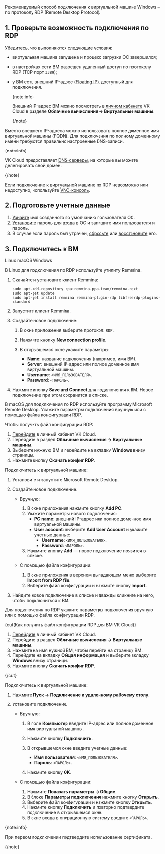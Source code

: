 Рекомендуемый способ подключения к виртуальной машине Windows – по протоколу RDP (Remote Desktop Protocol).

## 1. Проверьте возможность подключения по RDP

Убедитесь, что выполняются следующие условия:

- виртуальная машина запущена и процесс загрузки ОС завершился;
- в настройках сети ВМ разрешен удаленный доступ по протоколу RDP (TCP-порт `3389`);
- у ВМ есть внешний IP-адрес ([Floating IP](/ru/networks/vnet/concepts/ips-and-inet#floating-ip)), доступный для подключения.

   {note:info}

   Внешний IP-адрес ВМ можно посмотреть в [личном кабинете](https://msk.cloud.vk.com/app/) VK Cloud в разделе **Облачные вычисления → Виртуальные машины**.

   {/note}

Вместо внешнего IP-адреса можно использовать полное доменное имя виртуальной машины (FQDN). Для подключения по полному доменному имени требуются правильно настроенные DNS-записи.

{note:info}

VK Cloud предоставляет [DNS-серверы](/ru/networks/dns/publicdns), на которые вы можете делегировать свой домен.

{/note}

Если подключение к виртуальной машине по RDP невозможно или недоступно, используйте [VNC-консоль](../../vm-console#vnc_konsol).

## 2. Подготовьте учетные данные

1. [Узнайте](../../../../concepts/oper-system#default_account) имя созданного по умолчанию пользователя ОС.
1. [Установите](../../vm-manage#password) пароль для входа в ОС и запишите имя пользователя и пароль.
1. В случае если пароль был утрачен, [сбросьте](../../vm-manage#ustanovka_i_izmenenie_parolya) или [восстановите](../../vm-manage#vosstanovlenie_parolya) его.

## 3. Подключитесь к ВМ

<tabs>
<tablist>
<tab>Linux</tab>
<tab>macOS</tab>
<tab>Windows</tab>
</tablist>
<tabpanel>

В Linux для подключения по RDP используйте утилиту Remmina.

1. Скачайте и установите клиент Remmina:

   ```console
   sudo apt-add-repository ppa:remmina-ppa-team/remmina-next
   sudo apt-get update
   sudo apt-get install remmina remmina-plugin-rdp libfreerdp-plugins-standard
   ```

2. Запустите клиент Remmina.
3. Создайте новое подключение:

   1. В окне приложения выберите протокол: `RDP`.
   2. Нажмите кнопку **New connection profile**.
   3. В открывшемся окне укажите параметры:

      - **Name**: название подключения (например, имя ВМ).
      - **Server**: внешний IP-адрес или полное доменное имя виртуальной машины.
      - **Username**: `<ИМЯ_ПОЛЬЗОВАТЕЛЯ>`.
      - **Password**: `<ПАРОЛЬ>`.

4. Нажмите кнопку **Save and Connect** для подключения к ВМ. Новое подключение при этом сохранится в списке.

</tabpanel>
<tabpanel>

В macOS для подключения по RDP используйте программу Microsoft Remote Desktop. Укажите параметры подключения вручную или с помощью файла конфигурации RDP.

Чтобы получить файл конфигурации RDP:

1. [Перейдите](https://msk.cloud.vk.com/app/) в личный кабинет VK Cloud.
2. Перейдите в раздел **Облачные вычисления → Виртуальные машины**.
3. Выберите нужную ВМ и перейдите на вкладку **Windows** внизу страницы.
4. Нажмите кнопку **Скачать конфиг RDP**.

Подключитесь к виртуальной машине:

1. Установите и запустите Microsoft Remote Desktop.
2. Создайте новое подключение.

   - Вручную:

      1. В окне приложения нажмите кнопку **Add PC**.
      2. Укажите параметры нового подключения:
         - **PC name**: внешний IP-адрес или полное доменное имя виртуальной машины.
         - **User account**: выберите **Add User Account** и укажите учетные данные:
            - **Username**: `<ИМЯ_ПОЛЬЗОВАТЕЛЯ>`.
            - **Password**: `<ПАРОЛЬ>`.
      3. Нажмите кнопку **Add** — новое подключение появится в списке.

   - С помощью файла конфигурации:

      1. В окне приложения в верхнем выпадающем меню выберите **Import from RDP file**.
      2. Выберите файл конфигурации и нажмите кнопку **Import**.

3. Найдите новое подключение в списке и дважды кликните на него, чтобы подключиться к ВМ.

</tabpanel>
<tabpanel>

Для подключения по RDP укажите параметры подключения вручную или с помощью файла конфигурации RDP.

{cut(Как получить файл конфигурации RDP для ВМ VK Cloud)}

1. [Перейдите](https://msk.cloud.vk.com/app/) в личный кабинет VK Cloud.
2. Перейдите в раздел **Облачные вычисления → Виртуальные машины**.
3. Нажмите на имя нужной ВМ, чтобы перейти на страницу ВМ.
3. Перейдите на вкладку **Общая информация** и выберите вкладку **Windows** внизу страницы.
4. Нажмите кнопку **Скачать конфиг RDP**.

{/cut}

Подключитесь к виртуальной машине:

1. Нажмите **Пуск → Подключение к удаленному рабочему столу**.
2. Установите подключение.

   - Вручную:

      1. В поле **Компьютер** введите IP-адрес или полное доменное имя виртуальной машины.
      2. Нажмите кнопку **Подключить**.
      3. В открывшемся окне введите учетные данные:

         - **Имя пользователя**: `<ИМЯ_ПОЛЬЗОВАТЕЛЯ>`.
         - **Пароль**: `<ПАРОЛЬ>`.

      4. Нажмите кнопку **ОК**.

   - С помощью файла конфигурации:

      1. Нажмите **Показать параметры → Общие**.
      2. В блоке **Параметры подключения** нажмите кнопку **Открыть**.
      3. Выберите файл конфигурации и нажмите кнопку **Открыть**.
      4. Нажмите кнопку **Подключить** и повторно подтвердите подключение в открывшемся окне.
      5. В окне входа в операционную систему введите `<ПАРОЛЬ>`.

</tabpanel>
</tabs>

{note:info}

При первом подключении подтвердите использование сертификата.

{/note}
